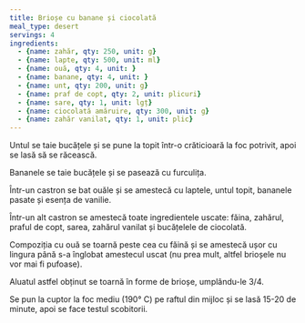 ```yaml
---
title: Brioșe cu banane și ciocolată
meal_type: desert
servings: 4
ingredients:
  - {name: zahăr, qty: 250, unit: g}
  - {name: lapte, qty: 500, unit: ml}
  - {name: ouă, qty: 4, unit: }
  - {name: banane, qty: 4, unit: }
  - {name: unt, qty: 200, unit: g}
  - {name: praf de copt, qty: 2, unit: plicuri}
  - {name: sare, qty: 1, unit: lgț}
  - {name: ciocolată amăruire, qty: 300, unit: g}
  - {name: zahăr vanilat, qty: 1, unit: plic}
---
```


Untul se taie bucățele și se pune la topit într-o crăticioară la foc potrivit, apoi se lasă să se răcească.

Bananele se taie bucățele și se pasează cu furculița.

Într-un castron se bat ouăle și se amestecă cu laptele, untul topit, bananele pasate și esența de vanilie.

Într-un alt castron se amestecă toate ingredientele uscate: făina, zahărul, praful de copt, sarea, zahărul vanilat și bucățelele de ciocolată.

Compoziția cu ouă se toarnă peste cea cu făină și se amestecă ușor cu lingura până s-a înglobat amestecul uscat (nu prea mult, altfel brioșele nu vor mai fi pufoase).

Aluatul astfel obținut se toarnă în forme de brioșe, umplându-le 3/4.

Se pun la cuptor la foc mediu (190° C) pe raftul din mijloc și se lasă 15-20 de minute, apoi se face testul scobitorii.